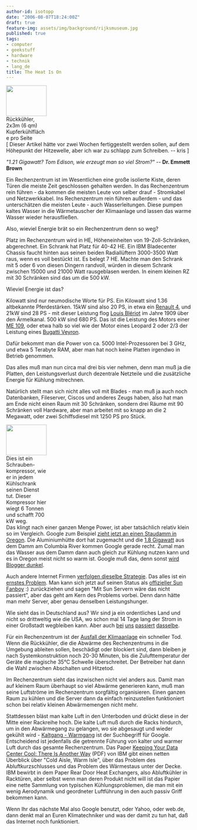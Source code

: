 ```yaml
---
author-id: isotopp
date: "2006-08-07T18:24:00Z"
draft: true
feature-img: assets/img/background/rijksmuseum.jpg
published: true
tags:
- computer
- geekstuff
- hardware
- technik
- lang_de
title: The Heat Is On
---
```

<div class="serendipity_imageComment_right" style="width: 110px"><div class="serendipity_imageComment_img"><a class='serendipity_image_link' href='/uploads/cpu_kuehler.jpg'><!--s9ymdb:2040--><img width='110' height='83'  src="/uploads/cpu_kuehler.serendipityThumb.jpg" alt="" /></a></div><div class="serendipity_imageComment_txt">Rückkühler, 2x3m (6 qm) Kupferkühlfläche pro Seite</div></div>[ Dieser Artikel hätte vor zwei Wochen fertiggestellt werden sollen, auf dem Höhepunkt der Hitzewelle, aber ich war zu schlapp zum Schreiben. -- kris ]

<i>"1.21 Gigawatt? Tom Edison, wie erzeugt man so viel Strom?"</i> -- <b>Dr. Emmett Brown</b>

Ein Rechenzentrum ist im Wesentlichen eine große isolierte Kiste, deren Türen die meiste Zeit geschlossen gehalten werden. In das Rechenzentrum rein führen - da kommen die meisten Leute von selber drauf - Stromkabel und Netzwerkkabel. Ins Rechenzentrum rein führen außerdem - und das unterschätzen die meisten Leute - auch Wasserleitungen. Diese pumpen kaltes Wasser in die Wärmetauscher der Klimaanlage und lassen das warme Wasser wieder herausfließen.

Also, wieviel Energie brät so ein Rechenzentrum denn so weg?

Platz im Rechenzentrum wird in HE, Höheneinheiten von 19-Zoll-Schränken, abgerechnet. Ein Schrank hat Platz für 40-42 HE. Ein IBM Bladecenter Chassis faucht hinten aus seinen beiden Radiallüftern 3000-3500 Watt raus, wenn es voll bestückt ist. Es belegt 7 HE. Machte man den Schrank mit 5 oder 6 von diesen Dingern randvoll, würden in diesem Schrank zwischen 15000 und 21000 Watt rausgeblasen werden. In  einem kleinen RZ mit 30 Schränken sind das um die 500 kW.

Wieviel Energie ist das?


Kilowatt sind nur neumodische Worte für PS. Ein Kilowatt sind 1.36 altbekannte Pferdestärken. 15kW sind also 20 PS, in etwa ein <a href="http://en.wikipedia.org/wiki/Renault_4">Renault 4</a>, und 21kW sind 28 PS - mit dieser Leistung flog <a href="http://de.wikipedia.org/wiki/Blériot_XI">Louis Blériot</a> im Jahre 1909 über den Ärmelkanal. 500 kW sind 680 PS. Das ist die Leistung des Motors einer <a href="http://de.wikipedia.org/wiki/Messerschmitt_Bf_109">ME 109</a>, oder etwa halb so viel wie der Motor eines <a hrrf="http://de.wikipedia.org/wiki/Leopard_2">Leopard 2</a> oder 2/3 der Leistung eines <a href="http://de.wikipedia.org/wiki/Bugatti_Veyron_16.4">Bugatti Veyron</a>.

Dafür bekommt man die Power von ca. 5000 Intel-Prozessoren bei 3 GHz, und etwa 5 Terabyte RAM, aber man hat noch keine Platten irgendwo in Betrieb genommen.

Das alles muß man nun circa mal drei bis vier nehmen, denn man muß ja die Platten, den Leistungsverlust durch dezentrale Netzteile und die zusätzliche Energie für Kühlung mitrechnen.

Natürlich stellt man sich nicht alles voll mit Blades - man muß ja auch noch Datenbanken, Fileserver, Ciscos und anderes Zeugs haben, also hat man am Ende nicht einen Raum mit 30 Schränken, sondern drei Räume mit 90 Schränken voll Hardware, aber man arbeitet mit so knapp an die 2 Megawatt, oder zwei Schiffsdiesel mit 1250 PS pro Stück.

<div class="serendipity_imageComment_left" style="width: 110px"><div class="serendipity_imageComment_img"><a class='serendipity_image_link' href='/uploads/schraubenkompressor.jpg'><!--s9ymdb:4039--><img width='110' height='83'  src="/uploads/schraubenkompressor.serendipityThumb.jpg" alt="" /></a></div><div class="serendipity_imageComment_txt">Dies ist ein Schrauben- kompressor, wie er in jedem Kühlschrank seinen Dienst tut. Dieser Kompressor hier wiegt 6 Tonnen und schafft 700 kW weg.</div></div> Das klingt nach einer ganzen Menge Power, ist aber tatsächlich relativ klein so im Vergleich. Google zum Beispiel <a href="http://weblog.philringnalda.com/2005/03/17/just-how-much-power-does-google-need">zieht jetzt an einen Staudamm in Oregon</a>. Die Aluminiumhütte dort hat zugemacht und die <a href="http://www.nwp.usace.army.mil/op/d/thedalles.asp">1.8 Gigawatt</a> aus dem Damm am Columbia River kommen Google gerade recht. Zumal man das Wasser aus dem Damm dann auch gleich zur Kühlung nutzen kann und es in Oregon meist nicht so warm ist. Google muß das, denn sonst <a href="http://buzz.blogger.com/2005/03/more-power.html">wird Blogger dunkel</a>.

Auch andere Internet Firmen <a href="http://seattletimes.nwsource.com/cgi-bin/PrintStory.pl?document_id=2003114987&zsection_id=2002119995&slug=microsoft09&date=20060709">verfolgen dieselbe Strategie</a>. Das alles ist ein <a href="http://www.theinquirer.net/default.aspx?article=33507">ernstes Problem</a>. Man kann sich jetzt auf seinen Status als <a href="http://www.c0t0d0s0.org/archives/1533-Answer-to-the-heat-problem-The-HP-way.html">offizieller Sun Fanboy</a> :) zurückziehen und sagen "Mit Sun Servern wäre das nicht passiert", aber das geht am Kern des Problems vorbei. Denn dann hätte man mehr Server, aber genau denselben Leistungshunger.

Wie sieht das in Deutschland aus? Wir sind ja ein ordentliches Land und nicht so drittweltig wie die USA, wo schon mal 14 Tage lang der Strom in einer Großstadt wegbleiben kann. Aber auch <a href="http://www.ka-news.de/kultur/news.php4?show=tja200387-125H">bei</a> <a href="http://www.welt.de/data/2006/07/20/965948.html">uns</a> <a href="http://www.welt.de/data/2006/07/20/965948.html">passiert</a> <a href="http://www.n24.de/boulevard/nus/index.php/a2006072612193397133">dasselbe</a>.

Für ein Rechenzentrum ist der <a href="http://www.heise.de/newsticker/meldung/59551">Ausfall der Klimaanlage</a> ein schneller Tod. Wenn die Rückkühler, die die Abwärme des Rechenzentrums in die Umgebung ableiten sollen, beschädigt oder blockiert sind, dann bleiben je nach Systemkonstruktion noch 20-30 Minuten, bis die Zulufttemperatur der Geräte die magische 35°C Schwelle überschreitet. Der Betreiber hat dann die Wahl zwischen Abschalten und Hitzetod.

Im Rechenzentrum sieht  das inzwischen nicht viel anders aus. Damit man auf kleinem Raum überhaupt so viel Abwärme generieren kann, muß man seine Luftströme im Rechenzentrum sorgfältig organisieren. Einen ganzen Raum zu kühlen und die Server dann da einfach reinzustellen funktioniert schon bei relativ kleinen Abwärmemengen nicht mehr. 

Stattdessen bläst man kalte Luft in den Unterboden und drückt diese in der Mitte einer Rackreihe hoch. Die kalte Luft muß durch die Racks hindurch, um in den Abwärmegang zu gelangen, wo sie abgesaugt und wieder gekühlt wird - <a href="http://www.conect-online.de/klima_02.html">Kaltgang -  Warmgang</a> ist der Suchbegriff für Google. Entscheidend ist jedenfalls die getrennte Führung von kalter und warmer Luft durch das gesamte Rechenzentrum. Das Paper <a href="http://www-03.ibm.com/servers/eserver/xseries/storage/pdf/IBM_Rear_Door_Heat_Exchanger_FINAL.pdf">Keeping Your Data Center Cool: There Is Another Way</a> (PDF) von IBM gibt einen netten Überblick über "Cold Aisle, Warm Isle", über das Problem des Abluftkurzschlusses und das Problem des Wärmestaus unter der Decke. IBM bewirbt in dem Paper Rear Door Heat Exchangers, also Abluftkühler in Racktüren, aber selbst wenn man deren Produkt nicht will ist das Papier eine nette Sammlung von typischen Kühlungsproblemen, die man mit ein wenig Aerodynamik und geordneter Luftführung in den auch passiv Griff bekommen kann.

Wenn Ihr das nächste Mal also Google benutzt, oder Yahoo, oder web.de, dann denkt mal an Euren Klimatechniker und was der damit zu tun hat, daß das Internet noch funktioniert.
